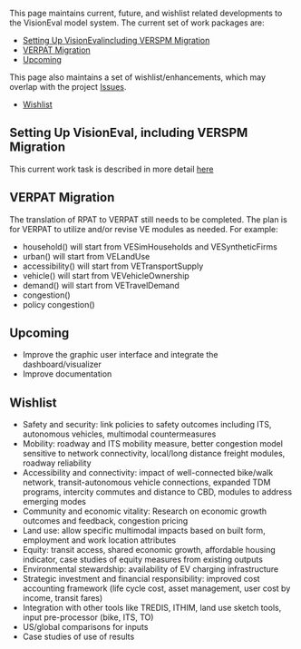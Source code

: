 This page maintains current, future, and wishlist related developments to the VisionEval model system.  The current set of work packages are:
  - [Setting Up VisionEvalincluding VERSPM Migration](#setting-up-visioneval-including-verspm-migration) 
  - [VERPAT Migration](#verpat-migration)
  - [Upcoming](#Upcoming)

This page also maintains a set of wishlist/enhancements, which may overlap with the project [Issues](https://github.com/gregorbj/VisionEval/issues).
  - [Wishlist](#wishlist)

## Setting Up VisionEval, including VERSPM Migration
This current work task is described in more detail [here](https://github.com/gregorbj/VisionEval/wiki/Modules-and-Packages)

## VERPAT Migration 
The translation of RPAT to VERPAT still needs to be completed.  The plan is for VERPAT to utilize and/or revise VE modules as needed.  For example:

  - household() will start from VESimHouseholds and VESyntheticFirms
  - urban() will start from VELandUse
  - accessibility() will start from VETransportSupply
  - vehicle() will start from VEVehicleOwnership
  - demand() will start from VETravelDemand
  - congestion() 
  - policy congestion()

## Upcoming
* Improve the graphic user interface and integrate the dashboard/visualizer
* Improve documentation

## Wishlist
* Safety and security: link policies to safety outcomes including ITS, autonomous vehicles, multimodal countermeasures
* Mobility: roadway and ITS mobility measure, better congestion model sensitive to network connectivity, local/long distance freight modules, roadway reliability 
* Accessibility and connectivity: impact of well-connected bike/walk network, transit-autonomous vehicle connections, expanded TDM programs, intercity commutes and distance to CBD, modules to address emerging modes
* Community and economic vitality: Research on economic growth outcomes and feedback, congestion pricing
* Land use: allow specific multimodal impacts based on built form, employment and work location attributes
* Equity: transit access, shared economic growth, affordable housing indicator, case studies of equity measures from existing outputs
* Environmental stewardship: availability of EV charging infrastructure
* Strategic investment and financial responsibility: improved cost accounting framework (life cycle cost, asset management, user cost by income, transit fares)
* Integration with other tools like TREDIS, ITHIM, land use sketch tools, input pre-processor (bike, ITS, TO)
* US/global comparisons for inputs
* Case studies of use of results
